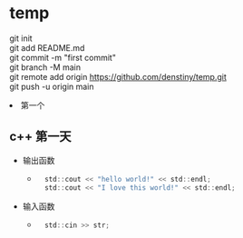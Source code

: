 # temp
git init  
git add README.md  
git commit -m "first commit"  
git branch -M main  
git remote add origin https://github.com/denstiny/temp.git  
git push -u origin main  
<li>第一个</li>


## c++ 第一天

* 输出函数
	* ```c
		std::cout << "hello world!" << std::endl; 
		std::cout << "I love this world!" << std::endl;
	   ```
* 输入函数
	* ```c  
		std::cin >> str; 
		```
